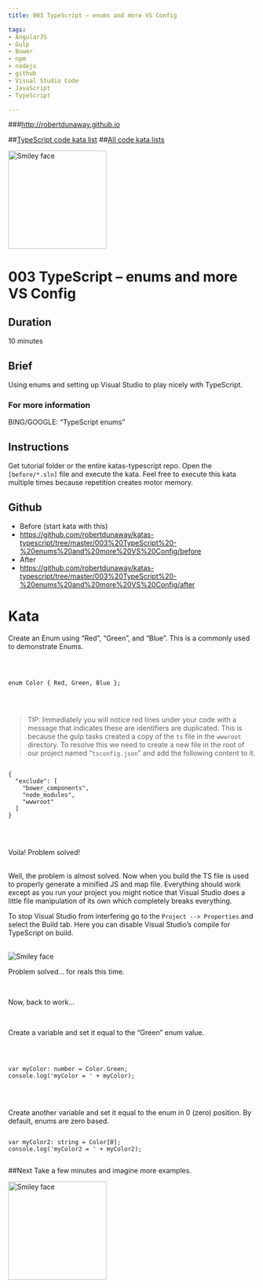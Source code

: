 ```yaml
---
title: 003 TypeScript – enums and more VS Config

tags: 
- AngularJS
- Gulp
- Bower
- npm
- nodejs
- github
- Visual Studio Code
- JavaScript
- TypeScript

---
```


###http://robertdunaway.github.io

##[TypeScript code kata list](http://mycodekatas.github.io/typescript.html)
##[All code kata lists](http://mycodekatas.github.io/)

 <img src="https://raw.githubusercontent.com/robertdunaway/katas-typescript/master/katas-TS-logo.png" alt="Smiley face" height="200" width="200"> 

# 003 TypeScript – enums and more VS Config

## Duration
10 minutes

## Brief
Using enums and setting up Visual Studio to play nicely with TypeScript.

### For more information 
BING/GOOGLE: “TypeScript enums”

## Instructions
Get tutorial folder or the entire katas-typescript repo.
Open the `[before/*.sln]` file and execute the kata.
Feel free to execute this kata multiple times because repetition creates motor memory.

## Github
 - Before (start kata with this)
  - https://github.com/robertdunaway/katas-typescript/tree/master/003%20TypeScript%20-%20enums%20and%20more%20VS%20Config/before
 - After
  - https://github.com/robertdunaway/katas-typescript/tree/master/003%20TypeScript%20-%20enums%20and%20more%20VS%20Config/after


# Kata

Create an Enum using “Red”, “Green”, and “Blue”.  This is a commonly used to demonstrate Enums.

<br/>

```

enum Color { Red, Green, Blue };


```

<br/>

> TIP: Immediately you will notice red lines under your code with a message that indicates these are identifiers are duplicated.  This is because the gulp tasks created a copy of the `ts` file in the `wwwroot` directory.   To resolve this we need to create a new file in the root of our project named “`tsconfig.json`” and add the following content to it.  

```

{
  "exclude": [
    "bower_components",
    "node_modules",
    "wwwroot"
  ]
}


```

<br/>

Voila!  Problem solved!  
<br/>

Well, the problem is almost solved.  Now when you build the TS file is used to properly generate a minified JS and map file.  Everything should work except as you run your project you might notice that Visual Studio does a little file manipulation of its own which completely breaks everything.
<br/>

To stop Visual Studio from interfering go to the `Project --> Properties` and select the Build tab. Here you can disable Visual Studio’s compile for TypeScript on build.

<br/>

 <img src="https://raw.githubusercontent.com/robertdunaway/katas-typescript/master/003%20TypeScript%20-%20enums%20and%20more%20VS%20Config/1.png" alt="Smiley face"> 

<br/>

Problem solved… for reals this time.

<br/>

Now, back to work…

<br/>

Create a variable and set it equal to the “Green” enum value.

<br/>

```

var myColor: number = Color.Green;
console.log('myColor = ' + myColor);


```
<br/>

Create another variable and set it equal to the enum in 0 (zero) position.  By default, enums are zero based.
<br/>

```

var myColor2: string = Color[0];
console.log('myColor2 = ' + myColor2);


```


##Next
Take a few minutes and imagine more examples. 

 <img src="https://raw.githubusercontent.com/robertdunaway/katas-typescript/master/katas-TS-logo.png" alt="Smiley face" height="200" width="200"> 